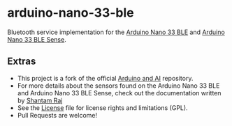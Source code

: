 # arduino-nano-33-ble

Bluetooth service implementation for the [Arduino Nano 33 BLE](https://www.arduino.cc/en/Guide/NANO33BLE) and 
[Arduino Nano 33 BLE Sense](https://www.arduino.cc/en/Guide/NANO33BLESense).

## Extras

-   This project is a fork of the official [Arduino and AI](https://github.com/arduino/ArduinoAI) repository.
-   For more details about the sensors found on the Arduino Nano 33 BLE and Arduino Nano 33 BLE Sense, check out the documentation written by [Shantam Raj](https://armsp.github.io/nano-33-ble-gen/)
-   See the [License](LICENSE) file for license rights and limitations (GPL).
-   Pull Requests are welcome!
